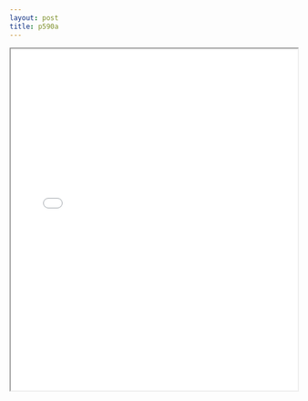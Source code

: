 ```yaml
---
layout: post
title: p590a
---
```


<div class="pdf-container">
<iframe src="/ea/assets/pdfs/hock/p590a.pdf" height="600" width="100%" allowFullScreen="true"></iframe>
</div>

